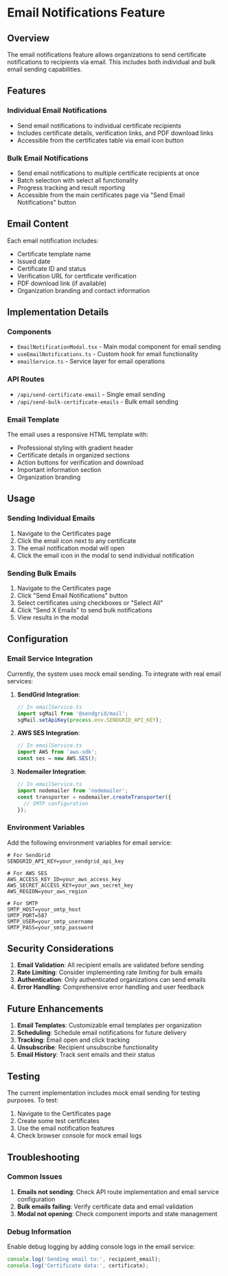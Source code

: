 # Email Notifications Feature

## Overview

The email notifications feature allows organizations to send certificate notifications to recipients via email. This includes both individual and bulk email sending capabilities.

## Features

### Individual Email Notifications
- Send email notifications to individual certificate recipients
- Includes certificate details, verification links, and PDF download links
- Accessible from the certificates table via email icon button

### Bulk Email Notifications
- Send email notifications to multiple certificate recipients at once
- Batch selection with select all functionality
- Progress tracking and result reporting
- Accessible from the main certificates page via "Send Email Notifications" button

## Email Content

Each email notification includes:
- Certificate template name
- Issued date
- Certificate ID and status
- Verification URL for certificate verification
- PDF download link (if available)
- Organization branding and contact information

## Implementation Details

### Components
- `EmailNotificationModal.tsx` - Main modal component for email sending
- `useEmailNotifications.ts` - Custom hook for email functionality
- `emailService.ts` - Service layer for email operations

### API Routes
- `/api/send-certificate-email` - Single email sending
- `/api/send-bulk-certificate-emails` - Bulk email sending

### Email Template
The email uses a responsive HTML template with:
- Professional styling with gradient header
- Certificate details in organized sections
- Action buttons for verification and download
- Important information section
- Organization branding

## Usage

### Sending Individual Emails
1. Navigate to the Certificates page
2. Click the email icon next to any certificate
3. The email notification modal will open
4. Click the email icon in the modal to send individual notification

### Sending Bulk Emails
1. Navigate to the Certificates page
2. Click "Send Email Notifications" button
3. Select certificates using checkboxes or "Select All"
4. Click "Send X Emails" to send bulk notifications
5. View results in the modal

## Configuration

### Email Service Integration
Currently, the system uses mock email sending. To integrate with real email services:

1. **SendGrid Integration**:
   ```typescript
   // In emailService.ts
   import sgMail from '@sendgrid/mail';
   sgMail.setApiKey(process.env.SENDGRID_API_KEY);
   ```

2. **AWS SES Integration**:
   ```typescript
   // In emailService.ts
   import AWS from 'aws-sdk';
   const ses = new AWS.SES();
   ```

3. **Nodemailer Integration**:
   ```typescript
   // In emailService.ts
   import nodemailer from 'nodemailer';
   const transporter = nodemailer.createTransporter({
     // SMTP configuration
   });
   ```

### Environment Variables
Add the following environment variables for email service:
```env
# For SendGrid
SENDGRID_API_KEY=your_sendgrid_api_key

# For AWS SES
AWS_ACCESS_KEY_ID=your_aws_access_key
AWS_SECRET_ACCESS_KEY=your_aws_secret_key
AWS_REGION=your_aws_region

# For SMTP
SMTP_HOST=your_smtp_host
SMTP_PORT=587
SMTP_USER=your_smtp_username
SMTP_PASS=your_smtp_password
```

## Security Considerations

1. **Email Validation**: All recipient emails are validated before sending
2. **Rate Limiting**: Consider implementing rate limiting for bulk emails
3. **Authentication**: Only authenticated organizations can send emails
4. **Error Handling**: Comprehensive error handling and user feedback

## Future Enhancements

1. **Email Templates**: Customizable email templates per organization
2. **Scheduling**: Schedule email notifications for future delivery
3. **Tracking**: Email open and click tracking
4. **Unsubscribe**: Recipient unsubscribe functionality
5. **Email History**: Track sent emails and their status

## Testing

The current implementation includes mock email sending for testing purposes. To test:

1. Navigate to the Certificates page
2. Create some test certificates
3. Use the email notification features
4. Check browser console for mock email logs

## Troubleshooting

### Common Issues

1. **Emails not sending**: Check API route implementation and email service configuration
2. **Bulk emails failing**: Verify certificate data and email validation
3. **Modal not opening**: Check component imports and state management

### Debug Information

Enable debug logging by adding console logs in the email service:
```typescript
console.log('Sending email to:', recipient_email);
console.log('Certificate data:', certificate);
``` 